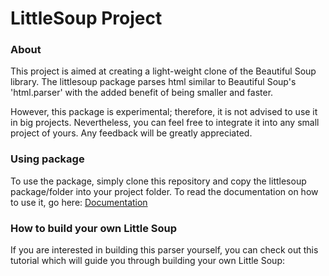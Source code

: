 # LittleSoup Project

### About
This project is aimed at creating a light-weight clone of the Beautiful Soup library. The littlesoup package parses html similar to Beautiful Soup's 'html.parser' with the added benefit of being smaller and faster.

However, this package is experimental; therefore, it is not advised to use it in big projects. Nevertheless, you can feel free to integrate it into any small project of yours. Any feedback will be greatly appreciated.

### Using package
To use the package, simply clone this repository and copy the littlesoup package/folder into your project folder. To read the documentation on how to use it, go here: [Documentation](https://github.com/Oracking/littlesoup_project/tree/master/littlesoup)

### How to build your own Little Soup
If you are interested in building this parser yourself, you can check out this tutorial which will guide you through building your own Little Soup:

